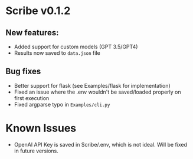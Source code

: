 # Scribe v0.1.2

## New features:
* Added support for custom models (GPT 3.5/GPT4)
* Results now saved to `data.json` file

## Bug fixes
* Better support for flask (see Examples/flask for implementation)
* Fixed an issue where the .env wouldn't be saved/loaded properly on first execution
* Fixed argparse typo in `Examples/cli.py`


# Known Issues
* OpenAI API Key is saved in Scribe/.env, which is not ideal. Will be fixed in future versions.
